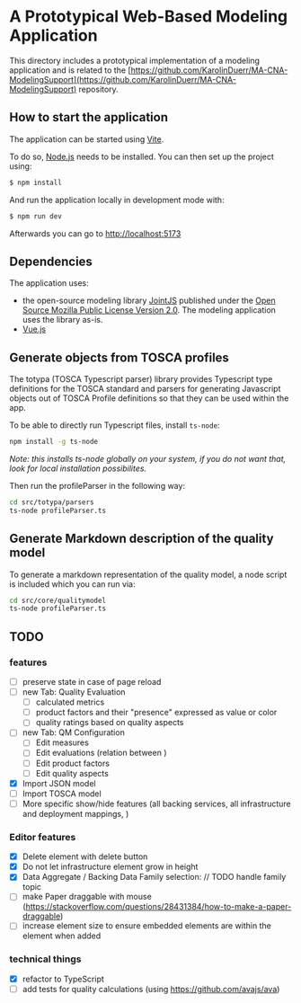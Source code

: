 # A Prototypical Web-Based Modeling Application

This directory includes a prototypical implementation of a modeling application and is related to the [https://github.com/KarolinDuerr/MA-CNA-ModelingSupport](https://github.com/KarolinDuerr/MA-CNA-ModelingSupport) repository.

## How to start the application

The application can be started using [Vite](https://vitejs.dev/).

To do so, [Node.js](https://nodejs.org) needs to be installed. You can then set up the project using:

```bash
$ npm install
```

And run the application locally in development mode with:

```bash
$ npm run dev
```

Afterwards you can go to [http://localhost:5173](http://localhost:5173)

## Dependencies

The application uses:
- the open-source modeling library [JointJS](https://www.jointjs.com/opensource) published under the [Open Source Mozilla Public License Version 2.0](https://www.mozilla.org/en-US/MPL/2.0/). The modeling application uses the library as-is.
- [Vue.js](https://vuejs.org/)

## Generate objects from TOSCA profiles

The totypa (TOSCA Typescript parser) library provides Typescript type definitions for the TOSCA standard and parsers for generating Javascript objects out of TOSCA Profile definitions so that they can be used within the app.

To be able to directly run Typescript files, install `ts-node`:

```sh
npm install -g ts-node
```

*Note: this installs ts-node globally on your system, if you do not want that, look for local installation possibilites.*

Then run the profileParser in the following way:

```sh
cd src/totypa/parsers
ts-node profileParser.ts
```

## Generate Markdown description of the quality model

To generate a markdown representation of the quality model, a node script is included which you can run via:

```sh
cd src/core/qualitymodel
ts-node profileParser.ts
```

## TODO

### features

- [ ] preserve state in case of page reload
- [ ] new Tab: Quality Evaluation
  - [ ] calculated metrics
  - [ ] product factors and their "presence" expressed as value or color
  - [ ] quality ratings based on quality aspects
- [ ] new Tab: QM Configuration
  - [ ] Edit measures
  - [ ] Edit evaluations (relation between )
  - [ ] Edit product factors
  - [ ] Edit quality aspects
- [x] Import JSON model
- [ ] Import TOSCA model
- [ ] More specific show/hide features (all backing services, all infrastructure and deployment mappings, )

### Editor features

- [x] Delete element with delete button
- [x] Do not let infrastructure element grow in height
- [x] Data Aggregate / Backing Data Family selection: // TODO handle family topic
- [ ] make Paper draggable with mouse (https://stackoverflow.com/questions/28431384/how-to-make-a-paper-draggable)
- [ ] increase element size to ensure embedded elements are within the element when added

### technical things

- [x] refactor to TypeScript
- [ ] add tests for quality calculations (using https://github.com/avajs/ava)
